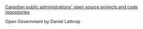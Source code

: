 [Canadian public administrations' open source projects and code repositories](https://canada-ca.github.io/ore-ero/en/open-source-code.html)

Open Government by Daniel Lathrop